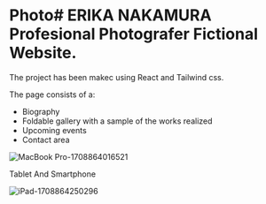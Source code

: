 # Photo# ERIKA NAKAMURA Profesional Photografer Fictional Website.


The project has been makec using React and Tailwind css.

The page consists of a:


- Biography
- Foldable gallery with a sample of the works realized
- Upcoming events
- Contact area

![MacBook Pro-1708864016521](https://github.com/SrmJap/Photo/assets/111044979/31e45abd-2e73-4b0e-9a91-1e7e81a1af9a)

Tablet And Smartphone







![iPad-1708864250296](https://github.com/SrmJap/Photo/assets/111044979/a4ed4087-85c0-4e02-a66c-28bfce943615)
